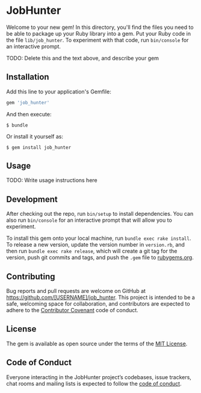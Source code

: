 # JobHunter

Welcome to your new gem! In this directory, you'll find the files you need to be able to package up your Ruby library into a gem. Put your Ruby code in the file `lib/job_hunter`. To experiment with that code, run `bin/console` for an interactive prompt.

TODO: Delete this and the text above, and describe your gem

## Installation

Add this line to your application's Gemfile:

```ruby
gem 'job_hunter'
```

And then execute:

    $ bundle

Or install it yourself as:

    $ gem install job_hunter

## Usage

TODO: Write usage instructions here

## Development

After checking out the repo, run `bin/setup` to install dependencies. You can also run `bin/console` for an interactive prompt that will allow you to experiment.

To install this gem onto your local machine, run `bundle exec rake install`. To release a new version, update the version number in `version.rb`, and then run `bundle exec rake release`, which will create a git tag for the version, push git commits and tags, and push the `.gem` file to [rubygems.org](https://rubygems.org).

## Contributing

Bug reports and pull requests are welcome on GitHub at https://github.com/[USERNAME]/job_hunter. This project is intended to be a safe, welcoming space for collaboration, and contributors are expected to adhere to the [Contributor Covenant](http://contributor-covenant.org) code of conduct.

## License

The gem is available as open source under the terms of the [MIT License](https://opensource.org/licenses/MIT).

## Code of Conduct

Everyone interacting in the JobHunter project’s codebases, issue trackers, chat rooms and mailing lists is expected to follow the [code of conduct](https://github.com/[USERNAME]/job_hunter/blob/master/CODE_OF_CONDUCT.md).
